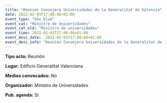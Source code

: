 ---
title: "Reunión Consejera Universidades de la Generalitat de Valencia"
date: 2022-02-03T17:00:00+01:00
event_type: "box_blue" 
event_cat: "Ministro de Universidades"
event_cat_old: "Ministro de universidades"
event_time: 2022-02-03T17:00:00+01:00
event_desc_date:  2022-02-03T17:00:00+01:00
event_desc_info: "Reunión Consejera Universidades de la Generalitat de Valencia"
---<p class="card-light list_schedule_description"><b>Tipo acto:</b> Reunión
</p><p class="card-light list_schedule_description"><b>Lugar:</b> Edificio Generalitat Valenciana
</p><p class="card-light list_schedule_description"><b>Medios convocados:</b> No
</p><p class="card-light list_schedule_description"><b>Organizador:</b> Ministro de Universidades </p><p class="card-light list_schedule_description"><b>Pub. agenda:</b> Sí
</p>